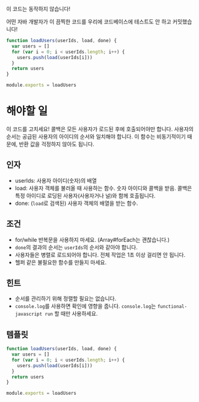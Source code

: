 이 코드는 동작하지 않습니다!

어떤 자바 개발자가 이 끔찍한 코드를 우리에 코드베이스에 테스트도 안 하고 커밋했습니다!

```js
function loadUsers(userIds, load, done) {
  var users = []
  for (var i = 0; i < userIds.length; i++) {
    users.push(load(userIds[i]))
  }
  return users
}

module.exports = loadUsers
```

# 해야할 일

이 코드를 고치세요! 콜백은 모든 사용자가 로드된 후에 호출되어야만 합니다.
사용자의 순서는 공급된 사용자의 아이디의 순서와 일치해야 합니다. 이 함수는 비동기적이기 때문에, 반환 값을 걱정하지 않아도 됩니다.

## 인자

* userIds: 사용자 아이디(숫자)의 배열
* load: 사용자 객체를 불러올 때 사용하는 함수. 숫자 아이디와 콜백을 받음. 콜백은 특정 아이디로 로딩된 사용자(사용자거나 널)와 함께 호출됩니다.
* done: (`load`로 검색된) 사용자 객체의 배열을 받는 함수.

## 조건

* for/while 반복문을 사용하지 마세요. (Array#forEach는 괜찮습니다.)
* `done`의 결과의 순서는 `userIds`의 순서와 같아야 합니다.
* 사용자들은 병렬로 로드되어야 합니다. 전체 작업은 1초 이상 걸리면 안 됩니다.
* 헬퍼 같은 불필요한 함수를 만들지 마세요.

## 힌트

* 순서를 관리하기 위해 정렬할 필요는 없습니다.
* `console.log`를 사용하면 확인에 영향을 줍니다. `console.log`는 `functional-javascript run` 할 때만 사용하세요.

## 템플릿

```js
function loadUsers(userIds, load, done) {
  var users = []
  for (var i = 0; i < userIds.length; i++) {
    users.push(load(userIds[i]))
  }
  return users
}

module.exports = loadUsers
```
